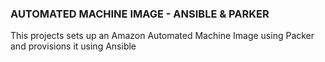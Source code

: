 ### AUTOMATED MACHINE IMAGE - ANSIBLE & PARKER
This projects sets up an Amazon Automated Machine Image using Packer and provisions it using Ansible

